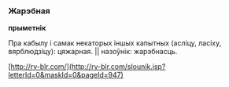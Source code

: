 ### Жарэбная
**прыметнік**

Пра кабылу і самак некаторых іншых капытных (асліцу, ласіху, вярблюдзіцу): цяжарная. || назоўнік: жарэбнасць.

<a rel="author">[http://rv-blr.com/](http://rv-blr.com/slounik.jsp?letterId=0&maskId=0&pageId=947)</a>
